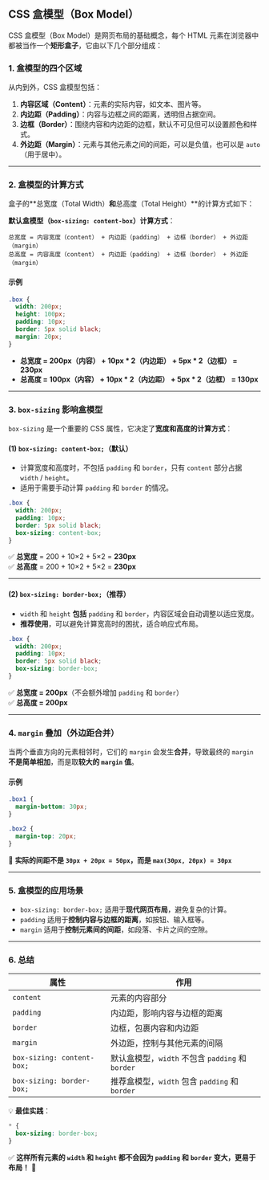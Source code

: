 ## **CSS 盒模型（Box Model）**

CSS 盒模型（Box Model）是网页布局的基础概念，每个 HTML 元素在浏览器中都被当作一个**矩形盒子**，它由以下几个部分组成：

### **1. 盒模型的四个区域**

从内到外，CSS 盒模型包括：

1. **内容区域（Content）**：元素的实际内容，如文本、图片等。
2. **内边距（Padding）**：内容与边框之间的距离，透明但占据空间。
3. **边框（Border）**：围绕内容和内边距的边框，默认不可见但可以设置颜色和样式。
4. **外边距（Margin）**：元素与其他元素之间的间距，可以是负值，也可以是 `auto`（用于居中）。


---

### **2. 盒模型的计算方式**

盒子的**总宽度（Total Width）**和**总高度（Total Height）**的计算方式如下：

**默认盒模型（`box-sizing: content-box`）计算方式**：

```text
总宽度 = 内容宽度（content） + 内边距（padding） + 边框（border） + 外边距（margin）
总高度 = 内容高度（content） + 内边距（padding） + 边框（border） + 外边距（margin）
```

#### **示例**

```css
.box {
  width: 200px;
  height: 100px;
  padding: 10px;
  border: 5px solid black;
  margin: 20px;
}
```

- **总宽度 = 200px（内容） + 10px * 2（内边距） + 5px * 2（边框） = 230px**
- **总高度 = 100px（内容） + 10px * 2（内边距） + 5px * 2（边框） = 130px**

---

### **3. `box-sizing` 影响盒模型**

`box-sizing` 是一个重要的 CSS 属性，它决定了**宽度和高度的计算方式**：

#### **(1) `box-sizing: content-box;`（默认）**

- 计算宽度和高度时，不包括 `padding` 和 `border`，只有 `content` 部分占据 `width` / `height`。
- 适用于需要手动计算 `padding` 和 `border` 的情况。

```css
.box {
  width: 200px;
  padding: 10px;
  border: 5px solid black;
  box-sizing: content-box;
}
```

✅ **总宽度** = 200 + 10×2 + 5×2 = **230px**  
✅ **总高度** = 200 + 10×2 + 5×2 = **230px**

---

#### **(2) `box-sizing: border-box;`（推荐）**

- `width` 和 `height` **包括** `padding` 和 `border`，内容区域会自动调整以适应宽度。
- **推荐使用**，可以避免计算宽高时的困扰，适合响应式布局。

```css
.box {
  width: 200px;
  padding: 10px;
  border: 5px solid black;
  box-sizing: border-box;
}
```

✅ **总宽度 = 200px**（不会额外增加 `padding` 和 `border`）  
✅ **总高度 = 200px**

---

### **4. `margin` 叠加（外边距合并）**

当两个垂直方向的元素相邻时，它们的 `margin` 会发生**合并**，导致最终的 `margin` **不是简单相加**，而是取**较大的 `margin` 值**。

#### **示例**

```css
.box1 {
  margin-bottom: 30px;
}

.box2 {
  margin-top: 20px;
}
```

📌 **实际的间距不是 `30px + 20px = 50px`，而是 `max(30px, 20px) = 30px`**

---

### **5. 盒模型的应用场景**

- `box-sizing: border-box;` 适用于**现代网页布局**，避免复杂的计算。
- `padding` 适用于**控制内容与边框的距离**，如按钮、输入框等。
- `margin` 适用于**控制元素间的间距**，如段落、卡片之间的空隙。

---

### **6. 总结**

|**属性**|**作用**|
|---|---|
|`content`|元素的内容部分|
|`padding`|内边距，影响内容与边框的距离|
|`border`|边框，包裹内容和内边距|
|`margin`|外边距，控制与其他元素的间隔|
|`box-sizing: content-box;`|默认盒模型，`width` 不包含 `padding` 和 `border`|
|`box-sizing: border-box;`|推荐盒模型，`width` 包含 `padding` 和 `border`|

💡 **最佳实践**：

```css
* {
  box-sizing: border-box;
}
```

✅ **这样所有元素的 `width` 和 `height` 都不会因为 `padding` 和 `border` 变大，更易于布局！** 🚀